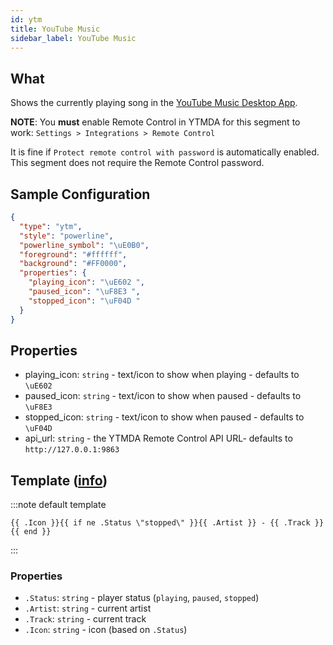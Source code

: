 ```yaml
---
id: ytm
title: YouTube Music
sidebar_label: YouTube Music
---
```


## What

Shows the currently playing song in the [YouTube Music Desktop App](https://github.com/ytmdesktop/ytmdesktop).

**NOTE**: You **must** enable Remote Control in YTMDA for this segment to work: `Settings > Integrations > Remote Control`

It is fine if `Protect remote control with password` is automatically enabled. This segment does not require the
Remote Control password.

## Sample Configuration

```json
{
  "type": "ytm",
  "style": "powerline",
  "powerline_symbol": "\uE0B0",
  "foreground": "#ffffff",
  "background": "#FF0000",
  "properties": {
    "playing_icon": "\uE602 ",
    "paused_icon": "\uF8E3 ",
    "stopped_icon": "\uF04D "
  }
}
```

## Properties

- playing_icon: `string` - text/icon to show when playing - defaults to `\uE602 `
- paused_icon: `string` - text/icon to show when paused - defaults to `\uF8E3 `
- stopped_icon: `string` - text/icon to show when paused - defaults to `\uF04D `
- api_url: `string` - the YTMDA Remote Control API URL- defaults to `http://127.0.0.1:9863`

## Template ([info][templates])

:::note default template

``` template
{{ .Icon }}{{ if ne .Status \"stopped\" }}{{ .Artist }} - {{ .Track }}{{ end }}
```

:::

### Properties

- `.Status`: `string` - player status (`playing`, `paused`, `stopped`)
- `.Artist`: `string` - current artist
- `.Track`: `string` - current track
- `.Icon`: `string` - icon (based on `.Status`)

[templates]: /docs/configuration/templates

[templates]: /docs/configuration/templates
